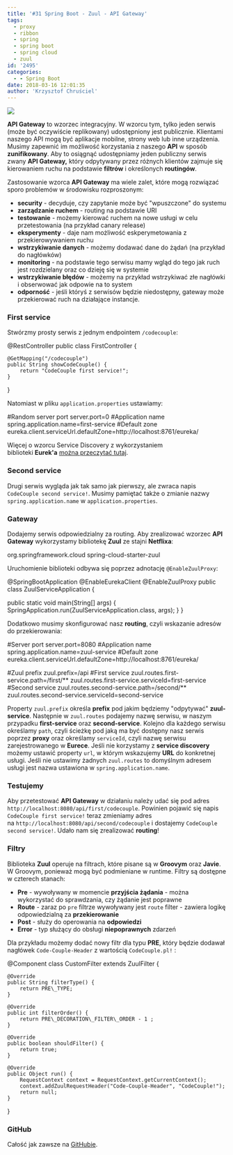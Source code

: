 ```yaml
---
title: '#31 Spring Boot - Zuul - API Gateway'
tags:
  - proxy
  - ribbon
  - spring
  - spring boot
  - spring cloud
  - zuul
id: '2495'
categories:
  - - Spring Boot
date: 2018-03-16 12:01:35
author: 'Krzysztof Chruściel'
---
```


![](http://codecouple.pl/wp-content/uploads/2017/02/springBootArt.png)

**API Gateway** to wzorzec integracyjny. W wzorcu tym, tylko jeden serwis (może być oczywiście replikowany) udostępniony jest publicznie. Klientami naszego API mogą być aplikacje mobilne, strony web lub inne urządzenia. Musimy zapewnić im możliwość korzystania z naszego **API** w sposób **zunifikowany**. Aby to osiągnąć udostępniamy jeden publiczny serwis zwany **API Gateway,** który odpytywany przez różnych klientów zajmuje się kierowaniem ruchu na podstawie **filtrów** i określonych **routingów**.
<!-- more -->
Zastosowanie wzorca **API Gateway** ma wiele zalet, które mogą rozwiązać sporo problemów w środowisku rozproszonym:

*   **security** - decyduje, czy zapytanie może być "wpuszczone" do systemu
*   **zarządzanie ruchem** - routing na podstawie URI
*   **testowanie** - możemy kierować ruchem na nowe usługi w celu przetestowania (na przykład canary release)
*   **eksperymenty** - daje nam możliwość eskperymetowania z przekierowywaniem ruchu
*   **wstrzykiwanie danych** - możemy dodawać dane do żądań (na przykład do nagłówków)
*   **monitoring** - na podstawie tego serwisu mamy wgląd do tego jak ruch jest rozdzielany oraz co dzieję się w systemie
*   **wstrzykiwanie błędów** - możemy na przykład wstrzykiwać złe nagłówki i obserwować jak odpowie na to system
*   **odporność** - jeśli któryś z serwisów będzie niedostępny, gateway może przekierować ruch na działające instancje.

### First service

Stwórzmy prosty serwis z jednym endpointem `/codecouple`:

@RestController
public class FirstController {

    @GetMapping("/codecouple")
    public String showCodeCouple() {
        return "CodeCouple first service!";
    }
}

Natomiast w pliku `application.properties` ustawiamy:

#Random server port
server.port=0
#Application name
spring.application.name=first-service
#Default zone
eureka.client.serviceUrl.defaultZone=http://localhost:8761/eureka/

Więcej o wzorcu Service Discovery z wykorzystaniem biblioteki **Eurek'a** [można przeczytać tutaj](https://codecouple.pl/2017/09/29/19-spring-boot-microservice-registration-and-discovery-eureka/).

### Second service

Drugi serwis wygląda jak tak samo jak pierwszy, ale zwraca napis `CodeCouple second service!`. Musimy pamiętać także o zmianie nazwy `spring.application.name` w `application.properties`.

### Gateway

Dodajemy serwis odpowiedzialny za routing. Aby zrealizować wzorzec **API Gateway** wykorzystamy bibliotekę **Zuul** ze stajni **Netflixa**:

<dependency>
   <groupId>org.springframework.cloud</groupId>
   <artifactId>spring-cloud-starter-zuul</artifactId>
</dependency>

Uruchomienie biblioteki odbywa się poprzez adnotację `@EnableZuulProxy`:

@SpringBootApplication
@EnableEurekaClient
@EnableZuulProxy
public class ZuulServiceApplication {

   public static void main(String\[\] args) {
      SpringApplication.run(ZuulServiceApplication.class, args);
   }
}

Dodatkowo musimy skonfigurować nasz **routing**, czyli wskazanie adresów do przekierowania:

#Server port
server.port=8080
#Application name
spring.application.name=zuul-service
#Default zone
eureka.client.serviceUrl.defaultZone=http://localhost:8761/eureka/

#Zuul prefix
zuul.prefix=/api
#First service
zuul.routes.first-service.path=/first/\*\*
zuul.routes.first-service.serviceId=first-service
#Second service
zuul.routes.second-service.path=/second/\*\*
zuul.routes.second-service.serviceId=second-service

Property `zuul.prefix` określa **prefix** pod jakim będziemy "odpytywać" **zuul-service**. Następnie w `zuul.routes` podajemy nazwę serwisu, w naszym przypadku **first-service** oraz **second-service**. Kolejno dla każdego serwisu określamy `path`, czyli ścieżkę pod jaką ma być dostępny nasz serwis poprzez **proxy** oraz określamy `serviceId`, czyli nazwę serwisu zarejestrowanego w **Eurece**. Jeśli nie korzystamy z **service discovery** możemy ustawić property `url`, w którym wskazujemy **URL** do konkretnej usługi. Jeśli nie ustawimy żadnych `zuul.routes` to domyślnym adresem usługi jest nazwa ustawiona w `spring.application.name`.

### Testujemy

Aby przetestować **API Gateway** w działaniu należy udać się pod adres `http://localhost:8080/api/first/codecouple`. Powinien pojawić się napis `CodeCouple first service!` teraz zmieniamy adres na `http://localhost:8080/api/second/codecouple` i dostajemy `CodeCouple second service!`. Udało nam się zrealizować **routing**!

### Filtry

Biblioteka **Zuul** operuje na filtrach, które pisane są w **Groovym** oraz **Javie**. W Groovym, ponieważ mogą być podmieniane w runtime. Filtry są dostępne w czterech stanach:

*   **Pre** \- wywoływany w momencie **przyjścia żądania** - można wykorzystać do sprawdzania, czy żądanie jest poprawne
*   **Route** \- zaraz po `pre` filtrze wywoływany jest `route` filter - zawiera logikę odpowiedzialną za **przekierowanie**
*   **Post** \- służy do operowania na **odpowiedzi**
*   **Error** - typ służący do obsługi **niepoprawnych** zdarzeń

Dla przykładu możemy dodać nowy filtr dla typu **PRE**, który będzie dodawał nagłówek `Code-Couple-Header` z wartością `CodeCouple.pl!` :

@Component
class CustomFilter extends ZuulFilter {

    @Override
    public String filterType() {
        return PRE\_TYPE;
    }

    @Override
    public int filterOrder() {
        return PRE\_DECORATION\_FILTER\_ORDER - 1 ;
    }

    @Override
    public boolean shouldFilter() {
        return true;
    }

    @Override
    public Object run() {
        RequestContext context = RequestContext.getCurrentContext();
        context.addZuulRequestHeader("Code-Couple-Header", "CodeCouple!");
        return null;
    }
}

### GitHub

Całość jak zawsze na [GitHubie](https://github.com/kchrusciel/Spring-Boot-Examples).